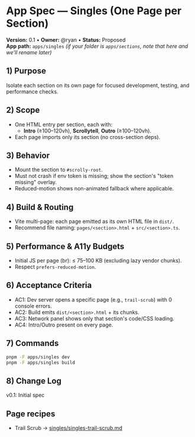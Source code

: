 # App Spec — Singles (One Page per Section)
**Version:** 0.1 • **Owner:** @ryan • **Status:** Proposed  
**App path:** `apps/singles` _(if your folder is `apps/sections`, note that here and we'll rename later)_

## 1) Purpose
Isolate each section on its own page for focused development, testing, and performance checks.

## 2) Scope
- One HTML entry per section, each with:
  - **Intro** (≥100–120vh), **Scrollytell**, **Outro** (≥100–120vh).
- Each page imports only its section (no cross-section deps).

## 3) Behavior
- Mount the section to `#scrolly-root`.
- Must not crash if env token is missing; show the section's "token missing" overlay.
- Reduced-motion shows non-animated fallback where applicable.

## 4) Build & Routing
- Vite multi-page: each page emitted as its own HTML file in `dist/`.
- Recommend file naming: `pages/<section>.html` + `src/<section>.ts`.

## 5) Performance & A11y Budgets
- Initial JS per page (br): ≤ 75–100 KB (excluding lazy vendor chunks).
- Respect `prefers-reduced-motion`.

## 6) Acceptance Criteria
- AC1: Dev server opens a specific page (e.g., `trail-scrub`) with 0 console errors.
- AC2: Build emits `dist/<section>.html` + its chunks.
- AC3: Network panel shows only that section's code/CSS loading.
- AC4: Intro/Outro present on every page.

## 7) Commands
```bash
pnpm -F apps/singles dev
pnpm -F apps/singles build
```

## 8) Change Log
v0.1: Initial spec

## Page recipes
- Trail Scrub → [singles/singles-trail-scrub.md](singles/singles-trail-scrub.md)
